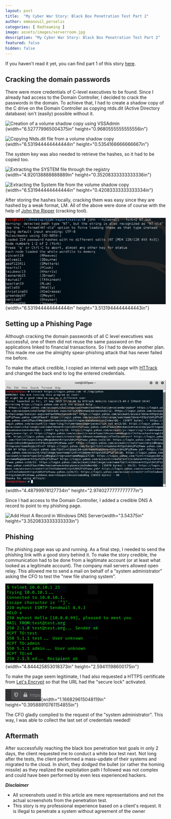 ```yaml
---
layout: post
title:  "My Cyber War Story: Black Box Penetration Test Part 2"
author: emmanouil_perselis
categories: [ Redteaming ]
image: assets/images/serverroom.jpg
description: "My Cyber War Story: Black Box Penetration Test Part 2"
featured: false
hidden: false
---
```


If you haven't read it yet, you can find part 1 of this story [here](https://ordina-cyber.github.io/WarStory-BlackBoxPentest/).

## Cracking the domain passwords

There were more credentials of C-level executives to be found. Since I
already had access to the Domain Controller, I decided to crack the
passwords in the domain. To achieve that, I had to create a shadow copy
of the C drive on the Domain Controller as copying ntds.dit (Active
Directory database) isn't (easily) possible without it.

![Creation of a volume shadow copy using
VSSAdmin](../assets/images/Posts/WarStoryEmmanouil/image5.png){width="6.527779965004375in"
height="0.9680555555555556in"}

![Copying Ntds.dit file from a volume shadow
copy](../assets/images/Posts/WarStoryEmmanouil/image6.png){width="6.531944444444444in"
height="0.5354166666666667in"}

The system key was also needed to retrieve the hashes, so it had to be
copied too.

![Extracting the SYSTEM file through the
registry](../assets/images/Posts/WarStoryEmmanouil/image7.png){width="4.920138888888889in"
height="0.35208333333333336in"}

![Extracting the System file from the volume shadow
copy](../assets/images/Posts/WarStoryEmmanouil/image8.png){width="6.531944444444444in"
height="0.42083333333333334in"}

After storing the hashes locally, cracking them was easy since they are
hashed by a weak format, LM. All of the above were done of course with
the help of [John the Ripper](https://www.openwall.com/john/) (cracking
tool).

![07 - john](../assets/images/Posts/WarStoryEmmanouil/image9.png){width="6.531944444444444in"
height="3.5131944444444443in"}

## Setting up a Phishing Page

Although cracking the domain passwords of all C level executives was
successful, one of them did not reuse the same password on the
applications linked to financial transactions. So I had to devise
another plan. This made me use the almighty spear-phishing attack that
has never failed me before.

To make the attack credible, I copied an internal web page with
[HTTrack](https://www.httrack.com/) and changed the back end to log the
entered credentials.

![](../assets/images/Posts/WarStoryEmmanouil/image10.png){width="4.48799978127734in"
height="2.9740277777777777in"}

Since I had access to the Domain Controller, I added a credible DNS A
record to point to my phishing page.

![Add Host A Record in Windows DNS
Server](../assets/images/Posts/WarStoryEmmanouil/image11.png){width="3.54375in"
height="3.3520833333333333in"}

## Phishing

The phishing page was up and running. As a final step, I needed to send
the phishing link with a good story behind it. To make the story
credible, the communication had to be done from a legitimate account (or
at least what looked as a legitimate account). The company mail servers
allowed open relay. This allowed me to send a mail on behalf of a
"system administrator" asking the CFO to test the "new file sharing
system".

![](../assets/images/Posts/WarStoryEmmanouil/image12.png){width="4.844425853018373in"
height="2.59411198600175in"}

To make the page seem legitimate, I had also requested a HTTPS
certificate from [Let's Encrypt](https://letsencrypt.org/) so that the
URL had the "secure lock" activated.

![](../assets/images/Posts/WarStoryEmmanouil/image13.png){width="1.166829615048119in"
height="0.39588910761154855in"}

The CFO gladly complied to the request of the "system administrator".
This way, I was able to collect the last set of credentials needed!

## Aftermath

After successfully reaching the black box penetration test goals in only
2 days, the client requested me to conduct a white box test next. Not
long after the tests, the client performed a mass-update of their
systems and migrated to the cloud. In short, they dodged the bullet (or
rather the homing missile) as they realized the exploitation path I
followed was not complex and could have been performed by even less
experienced hackers.


***Disclaimer***

-   All screenshots used in this article are mere representations and
    not the actual screenshots from the penetration test.
-   This story is my professional experience based on a client's
    request. It is illegal to penetrate a system without agreement of
    the owner